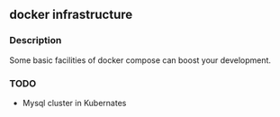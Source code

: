 ## docker infrastructure

### Description

Some basic facilities of docker compose can boost your development.

### TODO

* Mysql cluster in Kubernates 
